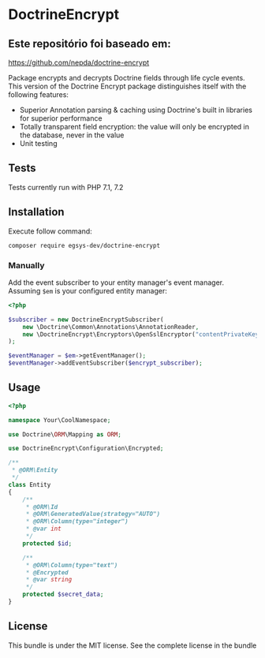 # DoctrineEncrypt

## Este repositório foi baseado em:

https://github.com/nepda/doctrine-encrypt


Package encrypts and decrypts Doctrine fields through life cycle events. This version of the Doctrine Encrypt package
distinguishes itself with the following features:

- Superior Annotation parsing & caching using Doctrine's built in libraries for superior performance
- Totally transparent field encryption: the value will only be encrypted in the database, never in the value
- Unit testing

## Tests

Tests currently run with PHP 7.1, 7.2

## Installation
Execute follow command:
```
composer require egsys-dev/doctrine-encrypt
```


### Manually
Add the event subscriber to your entity manager's event manager. Assuming `$em` is your configured entity manager:

```php
<?php

$subscriber = new DoctrineEncryptSubscriber(
    new \Doctrine\Common\Annotations\AnnotationReader,
    new \DoctrineEncrypt\Encryptors\OpenSslEncryptor("contentPrivateKeyRSA2048Generated", "contentPublicKey2048Generated", "passwordKeyRsa", "ivBase64")
);

$eventManager = $em->getEventManager();
$eventManager->addEventSubscriber($encrypt_subscriber);
```

## Usage
```php
<?php

namespace Your\CoolNamespace;

use Doctrine\ORM\Mapping as ORM;

use DoctrineEncrypt\Configuration\Encrypted;

/**
 * @ORM\Entity
 */
class Entity
{
    /**
     * @ORM\Id
     * @ORM\GeneratedValue(strategy="AUTO")
     * @ORM\Column(type="integer")
     * @var int
     */
    protected $id;

    /**
     * @ORM\Column(type="text")
     * @Encrypted
     * @var string
     */
    protected $secret_data;
}
```

## License

This bundle is under the MIT license. See the complete license in the bundle

